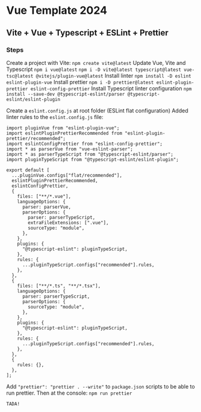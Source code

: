 # Vue Template 2024
## Vite + Vue + Typescript + ESLint + Prettier
### Steps

Create a project with Vite:
`npm create vite@latest`
Update Vue, Vite and Typescript
`npm i vue@latest`
`npm i -D vite@latest typescript@latest vue-tsc@latest @vitejs/plugin-vue@latest`
Install linter
`npm install -D eslint eslint-plugin-vue`
Install prettier
`npm i -D prettier@latest eslint-plugin-prettier eslint-config-prettier`
Install Typescript linter configuration
`npm install --save-dev @typescript-eslint/parser @typescript-eslint/eslint-plugin`

Create a `eslint.config.js` at root folder (ESLint flat configuration)
Added linter rules to the `eslint.config.js` file:

```
import pluginVue from "eslint-plugin-vue";
import eslintPluginPrettierRecommended from "eslint-plugin-prettier/recommended";
import eslintConfigPrettier from "eslint-config-prettier";
import * as parserVue from "vue-eslint-parser";
import * as parserTypeScript from "@typescript-eslint/parser";
import pluginTypeScript from "@typescript-eslint/eslint-plugin";

export default [
  ...pluginVue.configs["flat/recommended"],
  eslintPluginPrettierRecommended,
  eslintConfigPrettier,
  {
    files: ["**/*.vue"],
    languageOptions: {
      parser: parserVue,
      parserOptions: {
        parser: parserTypeScript,
        extraFileExtensions: [".vue"],
        sourceType: "module",
      },
    },
    plugins: {
      "@typescript-eslint": pluginTypeScript,
    },
    rules: {
      ...pluginTypeScript.configs["recommended"].rules,
    },
  },
  {
    files: ["**/*.ts", "**/*.tsx"],
    languageOptions: {
      parser: parserTypeScript,
      parserOptions: {
        sourceType: "module",
      },
    },
    plugins: {
      "@typescript-eslint": pluginTypeScript,
    },
    rules: {
      ...pluginTypeScript.configs["recommended"].rules,
    },
  },
  {
    rules: {},
  },
];
```

Add `"prettier": "prettier . --write"` to `package.json` scripts to be able to run prettier.
Then at the console: `npm run prettier`

`TADA!`

